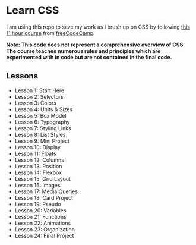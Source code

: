 # Learn CSS

I am using this repo to save my work as I brush up on CSS by following [this 11 hour course](https://youtu.be/OXGznpKZ_sA?si=jUk0oBv8MgliTzwO) from [freeCodeCamp](https://www.freecodecamp.org/).

**Note: This code does not represent a comprehensive overview 
of CSS. The course teaches numerous rules and principles which are experimented with in code but are not contained in the final code.**

## Lessons
* Lesson 1: Start Here
* Lesson 2: Selectors
* Lesson 3: Colors
* Lesson 4: Units & Sizes
* Lesson 5: Box Model
* Lesson 6: Typography
* Lesson 7: Styling Links
* Lesson 8: List Styles
* Lesson 9: Mini Project
* Lesson 10: Display
* Lesson 11: Floats
* Lesson 12: Columns
* Lesson 13: Position
* Lesson 14: Flexbox
* Lesson 15: Grid Layout
* Lesson 16: Images
* Lesson 17: Media Queries
* Lesson 18: Card Project
* Lesson 19: Pseudo
* Lesson 20: Variables
* Lesson 21: Functions
* Lesson 22: Animations
* Lesson 23: Organization
* Lesson 24: Final Project